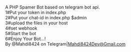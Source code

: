 A PHP Spamer Bot based on telegram bot api.</br>
1#Put your token in index.php</br>
2#Put your chat-id in index.php $admin</br>
3#upload the files in your host</br>
4#set webhook</br>
5#Start the bot</br>
6#Enjoy Your Bot...!</br>
By @Mahdi8424 on Telegram|Mahdi8424Dev@Gmail.com</br>
